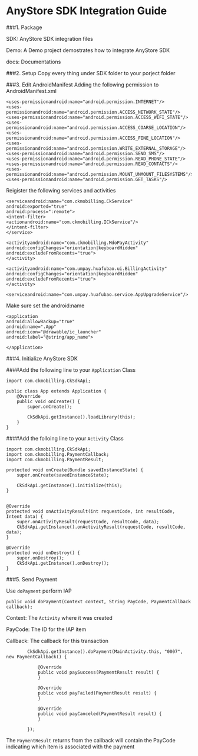 AnyStore SDK Integration Guide
====

###1. Package

SDK: AnyStore SDK integration files

Demo: A Demo project demostrates how to integrate AnyStore SDK

docs: Documentations

###2. Setup
Copy every thing under SDK folder to your porject folder

###3. Edit AndroidManifest
Adding the following permission to AndroidManifest.xml

```
<uses-permissionandroid:name="android.permission.INTERNET"/><uses-permissionandroid:name="android.permission.ACCESS_NETWORK_STATE"/><uses-permissionandroid:name="android.permission.ACCESS_WIFI_STATE"/><uses-permissionandroid:name="android.permission.ACCESS_COARSE_LOCATION"/><uses-permissionandroid:name="android.permission.ACCESS_FINE_LOCATION"/><uses-permissionandroid:name="android.permission.WRITE_EXTERNAL_STORAGE"/><uses-permissionandroid:name="android.permission.SEND_SMS"/><uses-permissionandroid:name="android.permission.READ_PHONE_STATE"/><uses-permissionandroid:name="android.permission.READ_CONTACTS"/><uses-permissionandroid:name="android.permission.MOUNT_UNMOUNT_FILESYSTEMS"/><uses-permissionandroid:name="android.permission.GET_TASKS"/>```
Reigister the following services and activities```
<serviceandroid:name="com.ckmobilling.CkService"android:exported="true"android:process=":remote"><intent-filter><actionandroid:name="com.ckmobilling.ICkService"/></intent-filter></service><activityandroid:name="com.ckmobilling.MdoPayActivity"android:configChanges="orientation|keyboardHidden"android:excludeFromRecents="true"></activity><activityandroid:name="com.umpay.huafubao.ui.BillingActivity"android:configChanges="orientation|keyboardHidden"android:excludeFromRecents="true"></activity>
<serviceandroid:name="com.umpay.huafubao.service.AppUpgradeService"/>```Make sure set the android:name

```
<applicationandroid:allowBackup="true"android:name=".App"android:icon="@drawable/ic_launcher"android:label="@string/app_name">
</application>```
###4. Initialize AnyStore SDK

####Add the following line to your `Application` Class

```
import com.ckmobilling.CkSdkApi;

public class App extends Application {	@Override	public void onCreate() {		super.onCreate();
		CkSdkApi.getInstance().loadLibrary(this);	}}
```
####Add the folloing line to your `Activity` Class

```
import com.ckmobilling.CkSdkApi;
import com.ckmobilling.PaymentCallback;
import com.ckmobilling.PaymentResult;

protected void onCreate(Bundle savedInstanceState) {	super.onCreate(savedInstanceState);
	CkSdkApi.getInstance().initialize(this);}
	
@Override
protected void onActivityResult(int requestCode, int resultCode, Intent data) {
	super.onActivityResult(requestCode, resultCode, data);
	CkSdkApi.getInstance().onActivityResult(requestCode, resultCode, data);
}

@Override
protected void onDestroy() {
	super.onDestroy();
	CkSdkApi.getInstance().onDestroy();
}```

###5. Send Payment


Use `doPayment` perform IAP

```
public void doPayment(Context context, String PayCode, PaymentCallback callback);
```
Context: The `Activity` where it was created

PayCode: The ID for the IAP item

Callback: The callback for this transaction

```
		CkSdkApi.getInstance().doPayment(MainActivity.this, "0007", new PaymentCallback() {

			@Override
			public void paySuccess(PaymentResult result) {
			}

			@Override
			public void payFailed(PaymentResult result) {
			}

			@Override
			public void payCanceled(PaymentResult result) {
			}
			
		});
```

The `PaymentResult` returns from the callback will contain the PayCode indicating which item is associated with the payment
